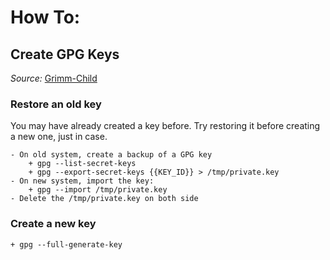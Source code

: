 # How To:
## Create GPG Keys
*Source:* [Grimm-Child](https://github.com/Grimm-Child/.Matrix)

### Restore an old key
You may have already created a key before. Try restoring it before creating a new one, just in case.

    - On old system, create a backup of a GPG key
        + gpg --list-secret-keys
        + gpg --export-secret-keys {{KEY_ID}} > /tmp/private.key
    - On new system, import the key:
        + gpg --import /tmp/private.key
    - Delete the /tmp/private.key on both side

### Create a new key

    + gpg --full-generate-key
